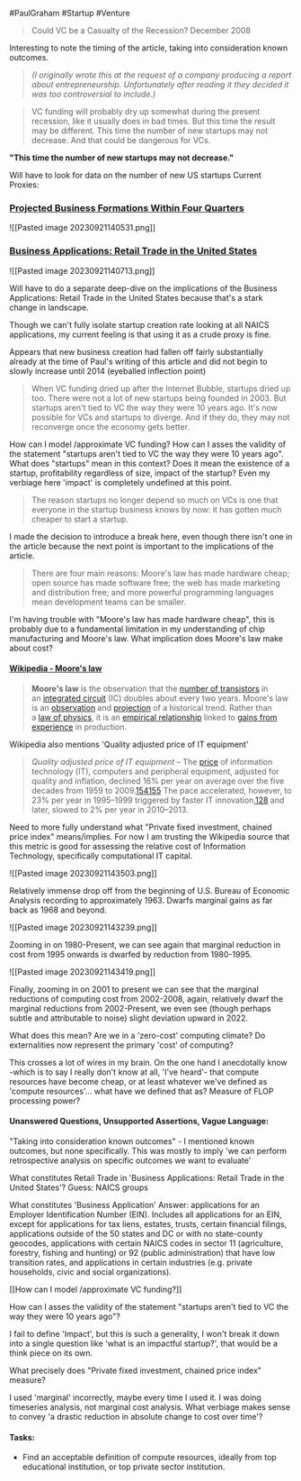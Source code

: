 #PaulGraham #Startup #Venture 


> Could VC be a Casualty of the Recession?
> December 2008

Interesting to note the timing of the article, taking into consideration known outcomes.

> _(I originally wrote this at the request of a company producing a report about entrepreneurship. Unfortunately after reading it they decided it was too controversial to include.)_

> VC funding will probably dry up somewhat during the present recession, like it usually does in bad times. But this time the result may be different. 
> This time the number of new startups may not decrease. And that could be dangerous for VCs.

**"This time the number of new startups may not decrease."**

Will have to look for data on the number of new US startups
Current Proxies:
### [Projected Business Formations Within Four Quarters](https://fred.stlouisfed.org/series/BFPBF4QNAICS55NSAUS)
![[Pasted image 20230921140531.png]]
### [Business Applications: Retail Trade in the United States](https://fred.stlouisfed.org/series/BABANAICSRETSAUS)

![[Pasted image 20230921140713.png]]

Will have to do a separate deep-dive on the implications of the Business Applications: Retail Trade in the United States because that's a stark change in landscape.

Though we can't fully isolate startup creation rate looking at all NAICS applications, my current feeling is that using it as a crude proxy is fine.

Appears that new business creation had fallen off fairly substantially already at the time of Paul's writing of this article and did not begin to slowly increase until 2014 (eyeballed inflection point)

>When VC funding dried up after the Internet Bubble, startups dried up too. There were not a lot of new startups being founded in 2003. But startups aren't tied to VC the way they were 10 years ago. It's now possible for VCs and startups to diverge. And if they do, they may not reconverge once the economy gets better.

How can I model /approximate VC funding? How can I asses the validity of the statement "startups aren't tied to VC the way they were 10 years ago". What does "startups" mean in this context? Does it mean the existence of a startup, profitability regardless of size, impact of the startup? Even my verbiage here 'impact' is completely undefined at this point.

>The reason startups no longer depend so much on VCs is one that everyone in the startup business knows by now: it has gotten much cheaper to start a startup. 

I made the decision to introduce a break here, even though there isn't one in the article because the next point is important to the implications of the article.

>There are four main reasons: Moore's law has made hardware cheap; open source has made software free; the web has made marketing and distribution free; and more powerful programming languages mean development teams can be smaller. 

I'm having trouble with "Moore's law has made hardware cheap", this is probably due to a fundamental limitation in my understanding of chip manufacturing and Moore's law. What implication does Moore's law make about cost?
#### [Wikipedia - Moore's law](https://en.wikipedia.org/wiki/Moore%27s_law)
> **Moore's law** is the observation that the [number of transistors](https://en.wikipedia.org/wiki/Transistor_count "Transistor count") in an [integrated circuit](https://en.wikipedia.org/wiki/Integrated_circuit "Integrated circuit") (IC) doubles about every two years. Moore's law is an [observation](https://en.wikipedia.org/wiki/Observation "Observation") and [projection](https://en.wikipedia.org/wiki/Forecasting "Forecasting") of a historical trend. Rather than a [law of physics](https://en.wikipedia.org/wiki/Law_of_physics "Law of physics"), it is an [empirical relationship](https://en.wikipedia.org/wiki/Empirical_relationship "Empirical relationship") linked to [gains from experience](https://en.wikipedia.org/wiki/Wright%27s_Law "Wright's Law") in production.

Wikipedia also mentions 'Quality adjusted price of IT equipment'

> _Quality adjusted price of IT equipment_ – The [price](https://en.wikipedia.org/wiki/Price_index "Price index") of information technology (IT), computers and peripheral equipment, adjusted for quality and inflation, declined 16% per year on average over the five decades from 1959 to 2009.[154](https://en.wikipedia.org/wiki/Moore%27s_law#cite_note-ITprices-157)[155](https://en.wikipedia.org/wiki/Moore%27s_law#cite_note-NambiarPoess-158) The pace accelerated, however, to 23% per year in 1995–1999 triggered by faster IT innovation,[128](https://en.wikipedia.org/wiki/Moore%27s_law#cite_note-Jorgenson01-130) and later, slowed to 2% per year in 2010–2013.

Need to more fully understand what "Private fixed investment, chained price index" means/implies. For now I am trusting the Wikipedia source that this metric is good for assessing the relative cost of Information Technology, specifically computational IT capital.

![[Pasted image 20230921143503.png]]

Relatively immense drop off from the beginning of U.S. Bureau of Economic Analysis recording to approximately 1963. Dwarfs marginal gains as far back as 1968 and beyond.

![[Pasted image 20230921143239.png]]

Zooming in on 1980-Present, we can see again that marginal reduction in cost from 1995 onwards is dwarfed by reduction from 1980-1995.

![[Pasted image 20230921143419.png]]

Finally, zooming in on 2001 to present we can see that the marginal reductions of computing cost from 2002-2008, again, relatively dwarf the marginal reductions from 2002-Present, we even see (though perhaps subtle and attributable to noise) slight deviation upward in 2022.

What does this mean? Are we in a 'zero-cost' computing climate? Do externalities now represent the primary 'cost' of computing?

This crosses a lot of wires in my brain. On the one hand I anecdotally know -which is to say I really don't know at all, 'I've heard'- that compute resources have become cheap, or at least whatever we've defined as 'compute resources'... what have we defined that as? Measure of FLOP processing power?

#### Unanswered Questions, Unsupported Assertions, Vague Language:
"Taking into consideration known outcomes" - I mentioned known outcomes, but none specifically. This was mostly to imply 'we can perform retrospective analysis on specific outcomes we want to evaluate'

What constitutes Retail Trade in 'Business Applications: Retail Trade in the United States'? 
	Guess: NAICS groups

What constitutes 'Business Application'
	Answer: applications for an Employer Identification Number (EIN). Includes all applications for an EIN, except for applications for tax liens, estates, trusts, certain financial filings, applications outside of the 50 states and DC or with no state-county geocodes, applications with certain NAICS codes in sector 11 (agriculture, forestry, fishing and hunting) or 92 (public administration) that have low transition rates, and applications in certain industries (e.g. private households, civic and social organizations).

[[How can I model /approximate VC funding?]]

How can I asses the validity of the statement "startups aren't tied to VC the way they were 10 years ago"?

I fail to define 'Impact', but this is such a generality, I won't break it down into a single question like 'what is an impactful startup?', that would be a think piece on its own.

What precisely does "Private fixed investment, chained price index" measure?

I used 'marginal' incorrectly, maybe every time I used it. I was doing timeseries analysis, not marginal cost analysis. What verbiage makes sense to convey 'a drastic reduction in absolute change to cost over time'?

#### Tasks:
- Find an acceptable definition of compute resources, ideally from top educational institution, or top private sector institution.
